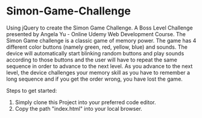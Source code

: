 # Simon-Game-Challenge

Using jQuery to create the Simon Game Challenge. A Boss Level Challenge presented by Angela Yu - Online Udemy Web Development Course. The Simon Game challenge is a classic game of memory power. The game has 4 different color buttons (namely green, red, yellow, blue) and sounds. The device will automatically start blinking random buttons and play sounds according to those buttons and the user will have to repeat the same sequence in order to advance to the next level. As you advance to the next level, the device challenges your memory skill as you have to remember a long sequence and if you get the order wrong, you have lost the game.

Steps to get started:
1) Simply clone this Project into your preferred code editor.
2) Copy the path "index.html" into your local browser.


